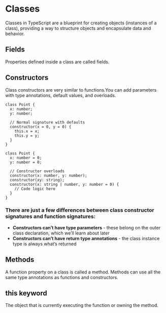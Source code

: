 # Classes
Classes in TypeScript are a blueprint for creating objects (instances of a class), providing a way to structure objects and encapsulate data and behavior.

## Fields
Properties defined inside a class are called fields.

## Constructors
Class constructors are very similar to functions.You can add parameters with type annotations, default values, and overloads.
```
class Point {
  x: number;
  y: number;
 
  // Normal signature with defaults
  constructor(x = 0, y = 0) {
    this.x = x;
    this.y = y;
  }
}
```

```
class Point {
  x: number = 0;
  y: number = 0;
 
  // Constructor overloads
  constructor(x: number, y: number);
  constructor(xy: string);
  constructor(x: string | number, y: number = 0) {
    // Code logic here
  }
}
```

### There are just a few differences between class constructor signatures and function signatures:
* **Constructors can’t have type parameters** - these belong on the outer class declaration, which we’ll learn about later
* **Constructors can’t have return type annotations** - the class instance type is always what’s returned

## Methods
A function property on a class is called a method. Methods can use all the same type annotations as functions and constructors.

## this keyword
The object that is currently executing the function or owning the method.